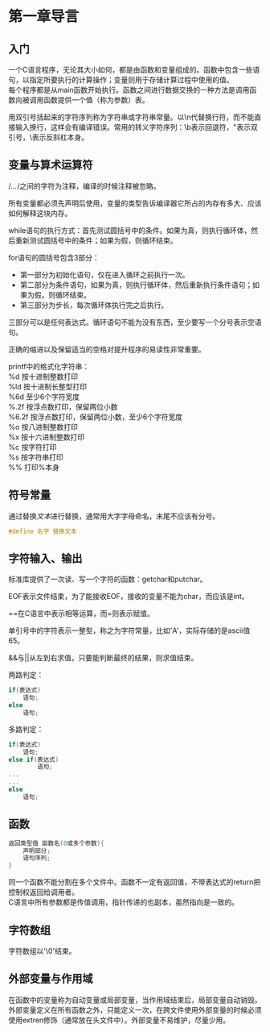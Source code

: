 # 第一章导言
## 入门
一个C语言程序，无论其大小如何，都是由函数和变量组成的。函数中包含一些语句，以指定所要执行的计算操作；变量则用于存储计算过程中使用的值。  
每个程序都是从main函数开始执行。函数之间进行数据交换的一种方法是调用函数向被调用函数提供一个值（称为参数）表。  

用双引号括起来的字符序列称为字符串或字符串常量。以\n代替换行符，而不能直接输入换行，这样会有编译错误。常用的转义字符序列：\b表示回退符，\"表示双引号，\\表示反斜杠本身。  

## 变量与算术运算符
/*...*/之间的字符为注释，编译的时候注释被忽略。  

所有变量都必须先声明后使用，变量的类型告诉编译器它所占的内存有多大、应该如何解释这块内存。  

while语句的执行方式：首先测试圆括号中的条件。如果为真，则执行循环体，然后重新测试圆括号中的条件；如果为假，则循环结束。  

for语句的圆括号包含3部分：  
* 第一部分为初始化语句，仅在进入循环之前执行一次。  
* 第二部分为条件语句，如果为真，则执行循环体，然后重新执行条件语句；如果为假，则循环结束。  
* 第三部分为步长，每次循环体执行完之后执行。  

三部分可以是任何表达式。循环语句不能为没有东西，至少要写一个分号表示空语句。  

正确的缩进以及保留适当的空格对提升程序的易读性非常重要。  

printf中的格式化字符串：  
%d          按十进制整数打印  
%ld         按十进制长整型打印  
%6d         至少6个字符宽度  
%.2f        按浮点数打印，保留两位小数  
%6.2f       按浮点数打印，保留两位小数，至少6个字符宽度  
%o          按八进制整数打印  
%x          按十六进制整数打印  
%c          按字符打印  
%s          按字符串打印  
%%          打印%本身  

## 符号常量
通过替换*文本*进行替换，通常用大字字母命名，末尾不应该有分号。  
```C++
#define 名字 替换文本
```

## 字符输入、输出
标准库提供了一次读、写一个字符的函数：getchar和putchar。  

EOF表示文件结束，为了能接收EOF，接收的变量不能为char，而应该是int。  

==在C语言中表示相等运算，而=则表示赋值。  

单引号中的字符表示一整型，称之为字符常量，比如'A'，实际存储的是ascii值65。  

&&与||从左到右求值，只要能判断最终的结果，则求值结束。  

两路判定：  
```C++
if(表达式)
    语句;
else
    语句;
```

多路判定：  
```C++
if(表达式)
    语句;
else if(表达式)
        语句;
...
...
else
    语句;
```

## 函数
```C++
返回类型值 函数名(0或多个参数){
    声明部分;
    语句序列;
}
```
同一个函数不能分割在多个文件中。函数不一定有返回值，不带表达式的return把控制权返回给调用者。  
C语言中所有参数都是传值调用，指针传递的也副本，虽然指向是一致的。  

## 字符数组
字符数组以'\0'结束。  

## 外部变量与作用域
在函数中的变量称为自动变量或局部变量，当作用域结束后，局部变量自动销毁。  
外部变量定义在所有函数之外，只能定义一次，在跨文件使用外部变量的时候必须使用extren修饰（通常放在头文件中）。外部变量不易维护，尽量少用。  
